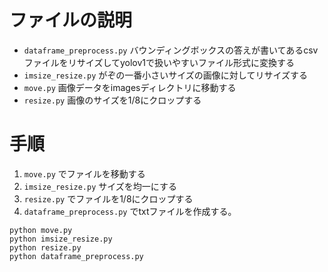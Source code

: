# ファイルの説明
* `dataframe_preprocess.py` バウンディングボックスの答えが書いてあるcsvファイルをリサイズしてyolov1で扱いやすいファイル形式に変換する
* `imsize_resize.py` がぞの一番小さいサイズの画像に対してリサイズする
* `move.py` 画像データをimagesディレクトリに移動する
* `resize.py` 画像のサイズを1/8にクロップする

# 手順
1. `move.py` でファイルを移動する
1. `imsize_resize.py` サイズを均一にする
1. `resize.py` でファイルを1/8にクロップする
1. `dataframe_preprocess.py` でtxtファイルを作成する。

```
python move.py
python imsize_resize.py
python resize.py
python dataframe_preprocess.py
```